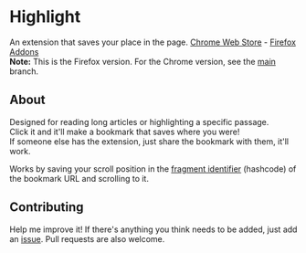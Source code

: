 # Highlight
An extension that saves your place in the page. [Chrome Web Store](https://chrome.google.com/webstore/detail/highlight/lokgbeagjjdgpdfcgbafajfgbjiocjod) - [Firefox Addons](https://addons.mozilla.org/en-US/firefox/addon/highlightapp)  
**Note:** This is the Firefox version. For the Chrome version, see the [main](https://github.com/barhatsor/highlight/tree/main) branch.

## About
Designed for reading long articles or highlighting a specific passage.  
Click it and it'll make a bookmark that saves where you were!  
If someone else has the extension, just share the bookmark with them, it'll work.

Works by saving your scroll position in the [fragment identifier](https://en.wikipedia.org/wiki/URI_fragment) (hashcode) of the bookmark URL and scrolling to it.

## Contributing
Help me improve it! If there's anything you think needs to be added, just add an [issue](https://github.com/barhatsor/highlight/issues/new). Pull requests are also welcome.
